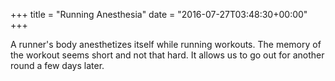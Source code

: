 +++
title = "Running Anesthesia"
date = "2016-07-27T03:48:30+00:00"
+++

A runner's body anesthetizes itself while running workouts. The memory of the workout seems short and not that hard. It allows us to go out for another round a few days later.
			